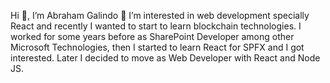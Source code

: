 Hi 👋, I’m Abraham Galindo
👀 I’m interested in web development specially React and recently I wanted to start to learn blockchain technologies.
I worked for some years before as SharePoint Developer among other Microsoft Technologies, then I started to learn React for SPFX and I got interested. Later I decided to move as Web Developer with React and Node JS.
